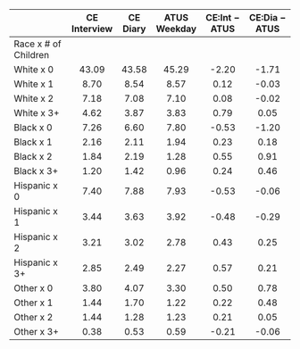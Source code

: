 
|                      | CE<br>Interview |  CE<br>Diary | ATUS<br>Weekday | CE:Int &minus; ATUS | CE:Dia &minus; ATUS |
| -------------------- | :----------: | :----------: | :----------: | :----------: | :----------: |
| Race x # of Children |              |              |              |              |              |
| White x 0            |        43.09 |        43.58 |        45.29 |        -2.20 |        -1.71 |
| White x 1            |         8.70 |         8.54 |         8.57 |         0.12 |        -0.03 |
| White x 2            |         7.18 |         7.08 |         7.10 |         0.08 |        -0.02 |
| White x 3+           |         4.62 |         3.87 |         3.83 |         0.79 |         0.05 |
| Black x 0            |         7.26 |         6.60 |         7.80 |        -0.53 |        -1.20 |
| Black x 1            |         2.16 |         2.11 |         1.94 |         0.23 |         0.18 |
| Black x 2            |         1.84 |         2.19 |         1.28 |         0.55 |         0.91 |
| Black x 3+           |         1.20 |         1.42 |         0.96 |         0.24 |         0.46 |
| Hispanic x 0         |         7.40 |         7.88 |         7.93 |        -0.53 |        -0.06 |
| Hispanic x 1         |         3.44 |         3.63 |         3.92 |        -0.48 |        -0.29 |
| Hispanic x 2         |         3.21 |         3.02 |         2.78 |         0.43 |         0.25 |
| Hispanic x 3+        |         2.85 |         2.49 |         2.27 |         0.57 |         0.21 |
| Other x 0            |         3.80 |         4.07 |         3.30 |         0.50 |         0.78 |
| Other x 1            |         1.44 |         1.70 |         1.22 |         0.22 |         0.48 |
| Other x 2            |         1.44 |         1.28 |         1.23 |         0.21 |         0.05 |
| Other x 3+           |         0.38 |         0.53 |         0.59 |        -0.21 |        -0.06 |

